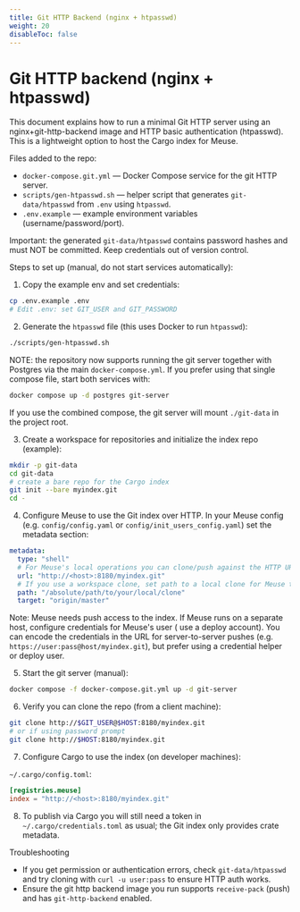 ```yaml
---
title: Git HTTP Backend (nginx + htpasswd)
weight: 20
disableToc: false
---
```


# Git HTTP backend (nginx + htpasswd)

This document explains how to run a minimal Git HTTP server using an nginx+git-http-backend image and HTTP basic
authentication (htpasswd). This is a lightweight option to host the Cargo index for Meuse.

Files added to the repo:

- `docker-compose.git.yml` — Docker Compose service for the git HTTP server.
- `scripts/gen-htpasswd.sh` — helper script that generates `git-data/htpasswd` from `.env` using `htpasswd`.
- `.env.example` — example environment variables (username/password/port).

Important: the generated `git-data/htpasswd` contains password hashes and must NOT be committed. Keep credentials out of
version control.

Steps to set up (manual, do not start services automatically):

1. Copy the example env and set credentials:

```bash
cp .env.example .env
# Edit .env: set GIT_USER and GIT_PASSWORD
```

2. Generate the `htpasswd` file (this uses Docker to run `htpasswd`):

```bash
./scripts/gen-htpasswd.sh
```

NOTE: the repository now supports running the git server together with Postgres via the main
`docker-compose.yml`. If you prefer using that single compose file, start both services with:

```bash
docker compose up -d postgres git-server
```

If you use the combined compose, the git server will mount `./git-data` in the project root.

3. Create a workspace for repositories and initialize the index repo (example):

```bash
mkdir -p git-data
cd git-data
# create a bare repo for the Cargo index
git init --bare myindex.git
cd -
```

4. Configure Meuse to use the Git index over HTTP. In your Meuse config (e.g. `config/config.yaml` or
   `config/init_users_config.yaml`) set the metadata section:

```yaml
metadata:
  type: "shell"
  # For Meuse's local operations you can clone/push against the HTTP URL below
  url: "http://<host>:8180/myindex.git"
  # If you use a workspace clone, set path to a local clone for Meuse to operate on
  path: "/absolute/path/to/your/local/clone"
  target: "origin/master"
```

Note: Meuse needs push access to the index. If Meuse runs on a separate host, configure credentials for Meuse's user (
use a deploy account). You can encode the credentials in the URL for server-to-server pushes (e.g.
`https://user:pass@host/myindex.git`), but prefer using a credential helper or deploy user.

5. Start the git server (manual):

```bash
docker compose -f docker-compose.git.yml up -d git-server
```

6. Verify you can clone the repo (from a client machine):

```bash
git clone http://$GIT_USER@$HOST:8180/myindex.git
# or if using password prompt
git clone http://$HOST:8180/myindex.git
```

7. Configure Cargo to use the index (on developer machines):

`~/.cargo/config.toml`:

```toml
[registries.meuse]
index = "http://<host>:8180/myindex.git"
```

8. To publish via Cargo you will still need a token in `~/.cargo/credentials.toml` as usual; the Git index only provides
   crate metadata.

Troubleshooting

- If you get permission or authentication errors, check `git-data/htpasswd` and try cloning with `curl -u user:pass` to
  ensure HTTP auth works.
- Ensure the git http backend image you run supports `receive-pack` (push) and has `git-http-backend` enabled.
